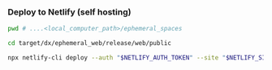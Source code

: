 ### Deploy to Netlify (self hosting)

```bash
pwd # ....<local_computer_path>/ephemeral_spaces
```

```bash
cd target/dx/ephemeral_web/release/web/public
```

```bash
npx netlify-cli deploy --auth "$NETLIFY_AUTH_TOKEN" --site "$NETLIFY_SITE_ID" --prod
```
